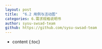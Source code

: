 ```yaml
---
layout: post
title:  "6.2 用例与活动图"
categories: 6.需求规格说明书
author: sysu-swsad-team
github: https://github.com/sysu-swsad-team
---
```


* content
{:toc}


